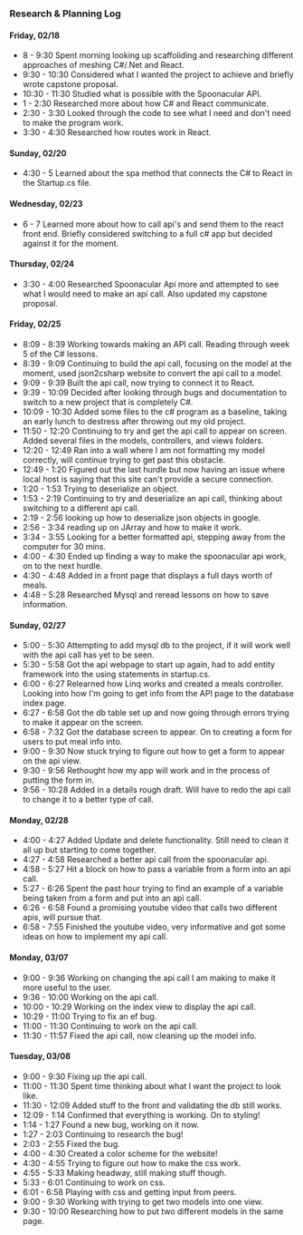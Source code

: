 ### Research & Planning Log
#### Friday, 02/18
* 8 - 9:30 Spent morning looking up scaffoliding and researching different approaches of meshing C#/.Net and React.
* 9:30 - 10:30 Considered what I wanted the project to achieve and briefly wrote capstone proposal.
* 10:30 - 11:30 Studied what is possible with the Spoonacular API.
* 1 - 2:30 Researched more about how C# and React communicate.
* 2:30 - 3:30 Looked through the code to see what I need and don't need to make the program work.
* 3:30 - 4:30 Researched how routes work in React.

#### Sunday, 02/20
* 4:30 - 5 Learned about the spa method that connects the C# to React in the Startup.cs file.

#### Wednesday, 02/23
* 6 - 7 Learned more about how to call api's and send them to the react front end. Briefly considered switching to a full c# app but decided against it for the moment.

#### Thursday, 02/24
* 3:30 - 4:00 Researched Spoonacular Api more and attempted to see what I would need to make an api call. Also updated my capstone proposal.

#### Friday, 02/25
* 8:09 - 8:39 Working towards making an API call. Reading through week 5 of the C# lessons.
* 8:39 - 9:09 Continuing to build the api call, focusing on the model at the moment, used json2csharp website to convert the api call to a model.
* 9:09 - 9:39 Built the api call, now trying to connect it to React.
* 9:39 - 10:09 Decided after looking through bugs and documentation to switch to a new project that is completely C#.
* 10:09 - 10:30 Added some files to the c# program as a baseline, taking an early lunch to destress after throwing out my old project.
* 11:50 - 12:20 Continuing to try and get the api call to appear on screen. Added several files in the models, controllers, and views folders.
* 12:20 - 12:49 Ran into a wall where I am not formatting my model correctly, will continue trying to get past this obstacle.
* 12:49 - 1:20 Figured out the last hurdle but now having an issue where local host is saying that this site can't provide a secure connection.
* 1:20 - 1:53 Trying to deserialize an object.
* 1:53 - 2:19 Continuing to try and deserialize an api call, thinking about switching to a different api call.
* 2:19 - 2:56 looking up how to deserialize json objects in google.
* 2:56 - 3:34 reading up on JArray and how to make it work.
* 3:34 - 3:55 Looking for a better formatted api, stepping away from the computer for 30 mins.
* 4:00 - 4:30 Ended up finding a way to make the spoonacular api work, on to the next hurdle.
* 4:30 - 4:48 Added in a front page that displays a full days worth of meals.
* 4:48 - 5:28 Researched Mysql and reread lessons on how to save information.

#### Sunday, 02/27
* 5:00 - 5:30  Attempting to add mysql db to the project, if it will work well with the api call has yet to be seen.
* 5:30 - 5:58 Got the api webpage to start up again, had to add entity framework into the using statements in startup.cs.
* 6:00 - 6:27 Relearned how Linq works and created a meals controller. Looking into how I'm going to get info from the API page to the database index page.
* 6:27 - 6:58 Got the db table set up and now going through errors trying to make it appear on the screen.
* 6:58 - 7:32 Got the database screen to appear. On to creating a form for users to put meal info into.
* 9:00 - 9:30 Now stuck trying to figure out how to get a form to appear on the api view. 
* 9:30 - 9:56 Rethought how my app will work and in the process of putting the form in.
* 9:56 - 10:28 Added in a details rough draft. Will have to redo the api call to change it to a better type of call.

#### Monday, 02/28
* 4:00 - 4:27 Added Update and delete functionality. Still need to clean it all up but starting to come together.
* 4:27 - 4:58 Researched a better api call from the spoonacular api.
* 4:58 - 5:27 Hit a block on how to pass a variable from a form into an api call.
* 5:27 - 6:26 Spent the past hour trying to find an example of a variable being taken from a form and put into an api call.
* 6:26 - 6:58 Found a promising youtube video that calls two different apis, will pursue that.
* 6:58 - 7:55 Finished the youtube video, very informative and got some ideas on how to implement my api call.

#### Monday, 03/07
* 9:00 - 9:36 Working on changing the api call I am making to make it more useful to the user.
* 9:36 - 10:00 Working on the api call.
* 10:00 - 10:29 Working on the index view to display the api call.
* 10:29 - 11:00 Trying to fix an ef bug.
* 11:00 - 11:30 Continuing to work on the api call.
* 11:30 - 11:57 Fixed the api call, now cleaning up the model info.

#### Tuesday, 03/08
* 9:00 - 9:30 Fixing up the api call.
* 11:00 - 11:30 Spent time thinking about what I want the project to look like.
* 11:30 - 12:09 Added stuff to the front and validating the db still works.
* 12:09 - 1:14 Confirmed that everything is working. On to styling!
* 1:14 - 1:27 Found a new bug, working on it now.
* 1:27 - 2:03 Continuing to research the bug!
* 2:03 - 2:55 Fixed the bug.
* 4:00 - 4:30 Created a color scheme for the website!
* 4:30 - 4:55 Trying to figure out how to make the css work.
* 4:55 - 5:33 Making headway, still making stuff though.
* 5:33 - 6:01 Continuing to work on css.
* 6:01 - 6:58 Playing with css and getting input from peers.
* 9:00 - 9:30 Working with trying to get two models into one view.
* 9:30 - 10:00 Researching how to put two different models in the same page.